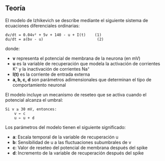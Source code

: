 ## Teoría

El modelo de Izhikevich se describe mediante el siguiente sistema de ecuaciones diferenciales ordinarias:

```
dv/dt = 0.04v² + 5v + 140 - u + I(t)    (1)
du/dt = a(bv - u)                        (2)
```

donde:
- **v** representa el potencial de membrana de la neurona (en mV)
- **u** es la variable de recuperación que modela la activación de corrientes K⁺ y la inactivación de corrientes Na⁺
- **I(t)** es la corriente de entrada externa
- **a, b, c, d** son parámetros adimensionales que determinan el tipo de comportamiento neuronal

El modelo incluye un mecanismo de reseteo que se activa cuando el potencial alcanza el umbral:

```
Si v ≥ 30 mV, entonces:
    v ← c
    u ← u + d
```

Los parámetros del modelo tienen el siguiente significado:
- **a**: Escala temporal de la variable de recuperación u
- **b**: Sensibilidad de u a las fluctuaciones subumbrales de v
- **c**: Valor de reseteo del potencial de membrana después del spike
- **d**: Incremento de la variable de recuperación después del spike
